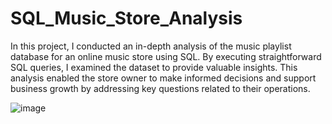 # SQL_Music_Store_Analysis
In this project, I conducted an in-depth analysis of the music playlist database for an online music store using SQL. By executing straightforward SQL queries, I examined the dataset to provide valuable insights. This analysis enabled the store owner to make informed decisions and support business growth by addressing key questions related to their operations.


![image](https://github.com/user-attachments/assets/b702f3cb-709e-4840-8925-014fa0668aae)

